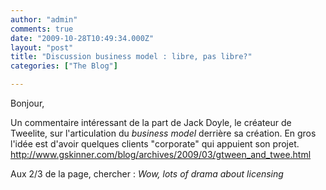 ```yaml
---
author: "admin"
comments: true
date: "2009-10-28T10:49:34.000Z"
layout: "post"
title: "Discussion business model : libre, pas libre?"
categories: ["The Blog"]

---
```

Bonjour,

Un commentaire intéressant de la part de Jack Doyle, le créateur de Tweelite, sur l'articulation du _business model_ derrière sa création. En gros l'idée est d'avoir quelques clients "corporate" qui appuient son projet.
http://www.gskinner.com/blog/archives/2009/03/gtween_and_twee.html

Aux 2/3 de la page, chercher :
_Wow, lots of drama about licensing_


